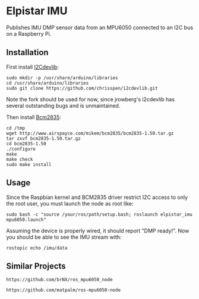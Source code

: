 Elpistar IMU
================

Publishes IMU DMP sensor data from an MPU6050 connected to an I2C bus on a Raspberry Pi.

Installation
------------

First install [I2Cdevlib](https://github.com/jrowberg/i2cdevlib):

    sudo mkdir -p /usr/share/arduino/libraries
    cd /usr/share/arduino/libraries
    sudo git clone https://github.com/chrisspen/i2cdevlib.git

Note the fork should be used for now, since jrowberg's i2cdevlib has several outstanding bugs and is unmaintained.

Then install [Bcm2835](http://www.airspayce.com/mikem/bcm2835/index.html):

    cd /tmp
    wget http://www.airspayce.com/mikem/bcm2835/bcm2835-1.50.tar.gz
    tar zxvf bcm2835-1.50.tar.gz
    cd bcm2835-1.50
    ./configure
    make
    make check
    sudo make install

Usage
-----

Since the Raspbian kernel and BCM2835 driver restrict I2C access to only the root user, you must launch the node as root like:

    sudo bash -c "source /your/ros/path/setup.bash; roslaunch elpistar_imu mpu6050.launch"

Assuming the device is properly wired, it should report "DMP ready!". Now you should be able to see the IMU stream with:

    rostopic echo /imu/data

Similar Projects
----------------

    https://github.com/brNX/ros_mpu6050_node

    https://github.com/matpalm/ros-mpu6050-node
